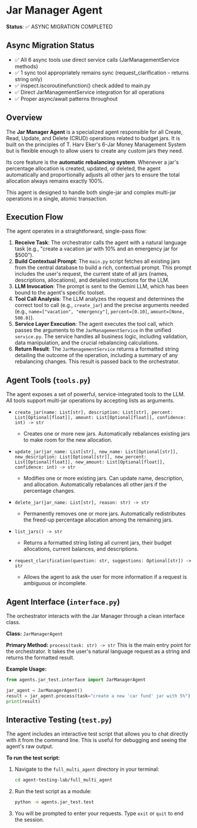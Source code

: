 # Jar Manager Agent

**Status**: ✅ ASYNC MIGRATION COMPLETED

## Async Migration Status
- ✅ All 6 async tools use direct service calls (JarManagementService methods)
- ✅ 1 sync tool appropriately remains sync (request_clarification - returns string only)
- ✅ inspect.iscoroutinefunction() check added to main.py
- ✅ Direct JarManagementService integration for all operations
- ✅ Proper async/await patterns throughout

## Overview

The **Jar Manager Agent** is a specialized agent responsible for all Create, Read, Update, and Delete (CRUD) operations related to budget jars. It is built on the principles of T. Harv Eker's 6-Jar Money Management System but is flexible enough to allow users to create any custom jars they need.

Its core feature is the **automatic rebalancing system**. Whenever a jar's percentage allocation is created, updated, or deleted, the agent automatically and proportionally adjusts all other jars to ensure the total allocation always remains exactly 100%.

This agent is designed to handle both single-jar and complex multi-jar operations in a single, atomic transaction.

## Execution Flow

The agent operates in a straightforward, single-pass flow:

1.  **Receive Task**: The orchestrator calls the agent with a natural language task (e.g., "create a vacation jar with 10% and an emergency jar for $500").
2.  **Build Contextual Prompt**: The `main.py` script fetches all existing jars from the central database to build a rich, contextual prompt. This prompt includes the user's request, the current state of all jars (names, descriptions, allocations), and detailed instructions for the LLM.
3.  **LLM Invocation**: The prompt is sent to the Gemini LLM, which has been bound to the agent's specific toolset.
4.  **Tool Call Analysis**: The LLM analyzes the request and determines the correct tool to call (e.g., `create_jar`) and the precise arguments needed (e.g., `name=["vacation", "emergency"]`, `percent=[0.10]`, `amount=[None, 500.0]`).
5.  **Service Layer Execution**: The agent executes the tool call, which passes the arguments to the `JarManagementService` in the unified `service.py`. The service handles all business logic, including validation, data manipulation, and the crucial rebalancing calculations.
6.  **Return Result**: The `JarManagementService` returns a formatted string detailing the outcome of the operation, including a summary of any rebalancing changes. This result is passed back to the orchestrator.

## Agent Tools (`tools.py`)

The agent exposes a set of powerful, service-integrated tools to the LLM. All tools support multi-jar operations by accepting lists as arguments.

-   `create_jar(name: List[str], description: List[str], percent: List[Optional[float]], amount: List[Optional[float]], confidence: int) -> str`
    -   Creates one or more new jars. Automatically rebalances existing jars to make room for the new allocation.

-   `update_jar(jar_name: List[str], new_name: List[Optional[str]], new_description: List[Optional[str]], new_percent: List[Optional[float]], new_amount: List[Optional[float]], confidence: int) -> str`
    -   Modifies one or more existing jars. Can update name, description, and allocation. Automatically rebalances all other jars if the percentage changes.

-   `delete_jar(jar_name: List[str], reason: str) -> str`
    -   Permanently removes one or more jars. Automatically redistributes the freed-up percentage allocation among the remaining jars.

-   `list_jars() -> str`
    -   Returns a formatted string listing all current jars, their budget allocations, current balances, and descriptions.

-   `request_clarification(question: str, suggestions: Optional[str]) -> str`
    -   Allows the agent to ask the user for more information if a request is ambiguous or incomplete.

## Agent Interface (`interface.py`)

The orchestrator interacts with the Jar Manager through a clean interface class.

**Class:** `JarManagerAgent`

**Primary Method:** `process(task: str) -> str`
This is the main entry point for the orchestrator. It takes the user's natural language request as a string and returns the formatted result.

**Example Usage:**
```python
from agents.jar_test.interface import JarManagerAgent

jar_agent = JarManagerAgent()
result = jar_agent.process(task="create a new 'car fund' jar with 5%")
print(result)
```

## Interactive Testing (`test.py`)

The agent includes an interactive test script that allows you to chat directly with it from the command line. This is useful for debugging and seeing the agent's raw output.

**To run the test script:**

1.  Navigate to the `full_multi_agent` directory in your terminal:
    ```bash
    cd agent-testing-lab/full_multi_agent
    ```

2.  Run the test script as a module:
    ```bash
    python -m agents.jar_test.test
    ```

3.  You will be prompted to enter your requests. Type `exit` or `quit` to end the session. 